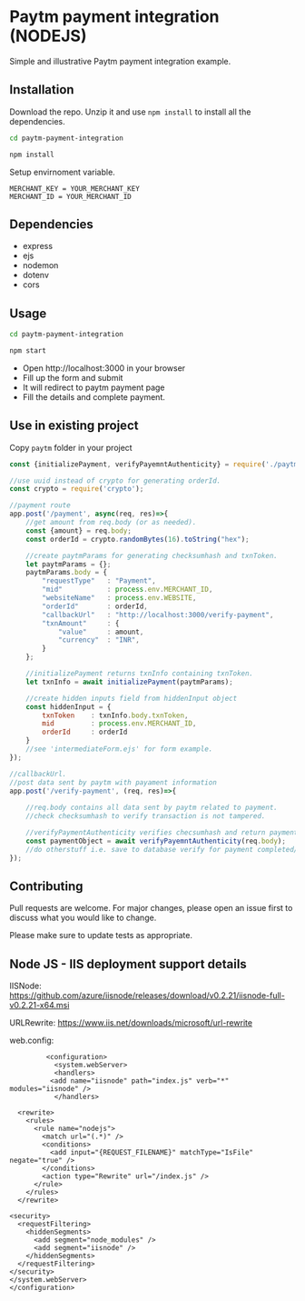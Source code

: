 # Paytm payment integration (NODEJS)

Simple and illustrative Paytm payment integration example.

## Installation

Download the repo. Unzip it and use ```npm install``` to install all the dependencies. 

```bash
cd paytm-payment-integration

npm install
```
Setup envirnoment variable.
```env
MERCHANT_KEY = YOUR_MERCHANT_KEY
MERCHANT_ID = YOUR_MERCHANT_ID
```
## Dependencies

* express
* ejs
* nodemon
* dotenv
* cors


## Usage

```bash
cd paytm-payment-integration

npm start
```
* Open http://localhost:3000 in your browser
* Fill up the form and submit
* It will redirect to paytm payment page
* Fill the details and complete payment.

## Use in existing project
Copy ```paytm``` folder in your project

```javaScript
const {initializePayment, verifyPayemntAuthenticity} = require('./paytm/managePayment');

//use uuid instead of crypto for generating orderId.
const crypto = require('crypto'); 

//payment route
app.post('/payment', async(req, res)=>{
    //get amount from req.body (or as needed).
    const {amount} = req.body;
    const orderId = crypto.randomBytes(16).toString("hex");

    //create paytmParams for generating checksumhash and txnToken.
    let paytmParams = {};
    paytmParams.body = {
        "requestType"   : "Payment",
        "mid"           : process.env.MERCHANT_ID,
        "websiteName"   : process.env.WEBSITE,
        "orderId"       : orderId,
        "callbackUrl"   : "http://localhost:3000/verify-payment",
        "txnAmount"     : {
            "value"     : amount,
            "currency"  : "INR",
        }
    };

    //initializePayment returns txnInfo containing txnToken.
    let txnInfo = await initializePayment(paytmParams);

    //create hidden inputs field from hiddenInput object
    const hiddenInput = {
        txnToken    : txnInfo.body.txnToken,
        mid         : process.env.MERCHANT_ID,
        orderId     : orderId
    }
    //see 'intermediateForm.ejs' for form example.
});

//callbackUrl.
//post data sent by paytm with payament information
app.post('/verify-payment', (req, res)=>{
    
    //req.body contains all data sent by paytm related to payment.
    //check checksumhash to verify transaction is not tampered.

    //verifyPaymentAuthenticity verifies checsumhash and return paymentObject or false(if failed to match or mismatch).
    const paymentObject = await verifyPayemntAuthenticity(req.body);
    //do otherstuff i.e. save to database verify for payment completed/aborted/failed etc.
});
```

## Contributing
Pull requests are welcome. For major changes, please open an issue first to discuss what you would like to change.

Please make sure to update tests as appropriate.





## Node JS - IIS deployment support details


IISNode:
https://github.com/azure/iisnode/releases/download/v0.2.21/iisnode-full-v0.2.21-x64.msi

URLRewrite:
https://www.iis.net/downloads/microsoft/url-rewrite

web.config:

             
             <configuration>
               <system.webServer>
               <handlers>
              <add name="iisnode" path="index.js" verb="*" modules="iisnode" />
               </handlers>

      <rewrite>
        <rules>
          <rule name="nodejs">
            <match url="(.*)" />
            <conditions>
              <add input="{REQUEST_FILENAME}" matchType="IsFile" negate="true" />
            </conditions>
            <action type="Rewrite" url="/index.js" />
          </rule>
        </rules>
      </rewrite> 

    <security>
      <requestFiltering>
        <hiddenSegments>
          <add segment="node_modules" />
          <add segment="iisnode" />
        </hiddenSegments>
      </requestFiltering>
    </security>
    </system.webServer>
    </configuration>

